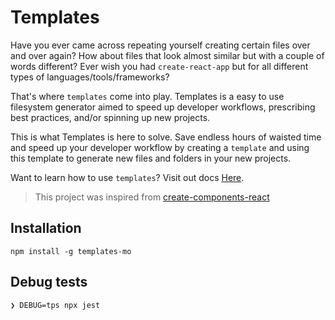 # Templates

Have you ever came across repeating yourself creating certain files over and over again? How about files that look almost similar but with a couple of words different? Ever wish you had `create-react-app` but for all different types of languages/tools/frameworks?

That's where `templates` come into play. Templates is a easy to use filesystem generator aimed to speed up developer workflows, prescribing best practices, and/or spinning up new projects.

This is what Templates is here to solve. Save endless hours of waisted time and speed up your developer workflow by creating a `template` and using this template to generate new files and folders in your new projects.

Want to learn how to use `templates`? Visit out docs [Here](./docs/readme.md).

> This project was inspired from [create-components-react](https://github.com/marcellino-ornelas/create-components-react)

## Installation

```
npm install -g templates-mo
```

## Debug tests

```
❯ DEBUG=tps npx jest
```

<!-- (Template Processing System) -->
